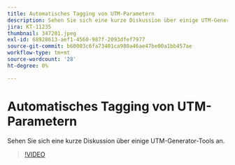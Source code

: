 ```yaml
---
title: Automatisches Tagging von UTM-Parametern
description: Sehen Sie sich eine kurze Diskussion über einige UTM-Generator-Tools an.
jira: KT-11235
thumbnail: 347201.jpeg
exl-id: 68928613-aef1-4560-987f-2093dfef7977
source-git-commit: b60003c6fa73401ca980a46ae47be00a1bb457ae
workflow-type: tm+mt
source-wordcount: '28'
ht-degree: 0%

---
```


# Automatisches Tagging von UTM-Parametern

Sehen Sie sich eine kurze Diskussion über einige UTM-Generator-Tools an.

>[!VIDEO](https://video.tv.adobe.com/v/347201/?quality=12&learn=on)
